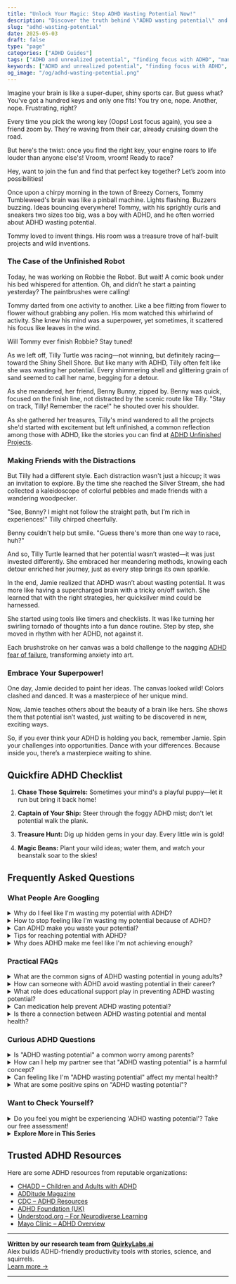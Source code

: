 ```yaml
---
title: "Unlock Your Magic: Stop ADHD Wasting Potential Now!"
description: "Discover the truth behind \"ADHD wasting potential\" and feel empowered! Our blog offers cozy insights and playful validation to help you find your perfect key. Let's race to possibilities together!"
slug: "adhd-wasting-potential"
date: 2025-05-03
draft: false
type: "page"
categories: ["ADHD Guides"]
tags: ["ADHD and unrealized potential", "finding focus with ADHD", "managing ADHD distractions", "ADHD creativity challenges", "ADHD support strategies", "maximizing potential with ADHD", "ADHD motivational techniques"]
keywords: ["ADHD and unrealized potential", "finding focus with ADHD", "managing ADHD distractions", "ADHD creativity challenges", "ADHD support strategies", "maximizing potential with ADHD", "ADHD motivational techniques"]
og_image: "/og/adhd-wasting-potential.png"
---
```


Imagine your brain is like a super-duper, shiny sports car. But guess what? You've got a hundred keys and only one fits! You try one, nope. Another, nope. Frustrating, right?

Every time you pick the wrong key (Oops! Lost focus again), you see a friend zoom by. They're waving from their car, already cruising down the road.

But here's the twist: once you find the right key, your engine roars to life louder than anyone else's! Vroom, vroom! Ready to race?

Hey, want to join the fun and find that perfect key together? Let’s zoom into possibilities!

Once upon a chirpy morning in the town of Breezy Corners, Tommy Tumbleweed's brain was like a pinball machine. Lights flashing. Buzzers buzzing. Ideas bouncing everywhere! Tommy, with his sprightly curls and sneakers two sizes too big, was a boy with ADHD, and he often worried about ADHD wasting potential.

Tommy loved to invent things. His room was a treasure trove of half-built projects and wild inventions.

### The Case of the Unfinished Robot

Today, he was working on Robbie the Robot. But wait! A comic book under his bed whispered for attention. Oh, and didn’t he start a painting yesterday? The paintbrushes were calling!

Tommy darted from one activity to another. Like a bee flitting from flower to flower without grabbing any pollen. His mom watched this whirlwind of activity. She knew his mind was a superpower, yet sometimes, it scattered his focus like leaves in the wind.

Will Tommy ever finish Robbie? Stay tuned!

As we left off, Tilly Turtle was racing—not winning, but definitely racing—toward the Shiny Shell Shore. But like many with ADHD, Tilly often felt like she was wasting her potential. Every shimmering shell and glittering grain of sand seemed to call her name, begging for a detour.

As she meandered, her friend, Benny Bunny, zipped by. Benny was quick, focused on the finish line, not distracted by the scenic route like Tilly. "Stay on track, Tilly! Remember the race!" he shouted over his shoulder.

As she gathered her treasures, Tilly's mind wandered to all the projects she'd started with excitement but left unfinished, a common reflection among those with ADHD, like the stories you can find at [ADHD Unfinished Projects](/pages/adhd-unfinished-projects/).

### Making Friends with the Distractions

But Tilly had a different style. Each distraction wasn't just a hiccup; it was an invitation to explore. By the time she reached the Silver Stream, she had collected a kaleidoscope of colorful pebbles and made friends with a wandering woodpecker.

"See, Benny? I might not follow the straight path, but I’m rich in experiences!" Tilly chirped cheerfully.

Benny couldn't help but smile. "Guess there's more than one way to race, huh?"

And so, Tilly Turtle learned that her potential wasn’t wasted—it was just invested differently. She embraced her meandering methods, knowing each detour enriched her journey, just as every step brings its own sparkle.

In the end, Jamie realized that ADHD wasn’t about wasting potential. It was more like having a supercharged brain with a tricky on/off switch. She learned that with the right strategies, her quicksilver mind could be harnessed.

She started using tools like timers and checklists. It was like turning her swirling tornado of thoughts into a fun dance routine. Step by step, she moved in rhythm with her ADHD, not against it.

Each brushstroke on her canvas was a bold challenge to the nagging [ADHD fear of failure](/pages/adhd-fear-of-failure/), transforming anxiety into art.

### Embrace Your Superpower!

One day, Jamie decided to paint her ideas. The canvas looked wild! Colors clashed and danced. It was a masterpiece of her unique mind.

Now, Jamie teaches others about the beauty of a brain like hers. She shows them that potential isn’t wasted, just waiting to be discovered in new, exciting ways.

So, if you ever think your ADHD is holding you back, remember Jamie. Spin your challenges into opportunities. Dance with your differences. Because inside you, there’s a masterpiece waiting to shine.

## Quickfire ADHD Checklist

1. **Chase Those Squirrels:** Sometimes your mind's a playful puppy—let it run but bring it back home!

2. **Captain of Your Ship:** Steer through the foggy ADHD mist; don't let potential walk the plank.

3. **Treasure Hunt:** Dig up hidden gems in your day. Every little win is gold!

4. **Magic Beans:** Plant your wild ideas; water them, and watch your beanstalk soar to the skies!

## Frequently Asked Questions



### What People Are Googling

<details><summary>Why do I feel like I'm wasting my potential with ADHD?</summary><p>It's completely understandable to feel that way, especially when ADHD can make it challenging to consistently focus and follow through on your intentions. Remember, ADHD impacts how your brain manages tasks and organizes time, which can sometimes skew your perception of productivity and success. It's important to recognize that your worth isn't tied to traditional metrics of achievement. Celebrating small victories and finding strategies that cater to your unique way of processing can really help in realizing and fulfilling your potential. You're definitely not alone in this feeling, and with the right tools and support, you can thrive.</p></details>
<details><summary>How to stop feeling like I'm wasting my potential because of ADHD?</summary><p>It’s really common to feel that way when you’re dealing with ADHD, but remember, your value isn't defined just by productivity or conventional measures of success. ADHD brings along its unique set of challenges, but it also comes with unique strengths like creativity, empathy, and the ability to think outside the box. Try to focus on what you can do and what brings you joy rather than what you think you should be accomplishing. Setting small, achievable goals can also help you see your progress and build confidence in your abilities. Remember, you're not alone, and it's perfectly okay to seek support from friends, family, or professionals who understand ADHD.</p></details>
<details><summary>Can ADHD make you waste your potential?</summary><p>Absolutely not, you're not wasting your potential because of your ADHD! Think of ADHD as a unique wiring of the brain that simply means you might excel in a different way or pace than others might expect. Your potential is unique to you, and ADHD can actually be a part of what makes your contributions to the world so special and valuable. It's all about finding the right strategies and supports that work for you, so you can show off the incredible strengths and talents you possess.</p></details>
<details><summary>Tips for reaching potential with ADHD?</summary><p>Absolutely, exploring your potential with ADHD can be a wonderfully fulfilling journey! A great start is to embrace your unique strengths—perhaps you're incredibly creative, a quick thinker, or have a knack for solving problems in unconventional ways. Structuring your day with clear, manageable goals and using tools like timers or planners can really enhance focus and productivity. Also, remember to build a supportive network—friends, family, or fellow ADHD peers—who appreciate your strengths and understand the challenges. You're not alone, and with the right strategies, you can truly thrive!</p></details>
<details><summary>Why does ADHD make me feel like I'm not achieving enough?</summary><p>Feeling like you're not achieving enough, despite your efforts, is a common experience for those with ADHD. This often stems from difficulties with time management, prioritization, and sustaining attention, which are typical challenges linked with ADHD. Remember, your productivity doesn't define your worth or capabilities. Embracing strategies that play to your strengths and acknowledging the effort you put in every day can really help shift this feeling and highlight your unique contributions.</p></details>



### Practical FAQs

<details><summary>What are the common signs of ADHD wasting potential in young adults?</summary><p>Great question! First, it's important to remember that everyone's journey with ADHD is unique, but some common signs in young adults might include difficulty in completing tasks, inconsistent performance in work or school despite clear capabilities, or often feeling misunderstood or underutilized. These experiences can sometimes lead to feelings of frustration or underachievement. Recognizing these signs can be a crucial step in seeking the right support and strategies to help harness that wonderful potential waiting to be explored. Always remember, ADHD comes with many strengths, and understanding more about how it affects you can be incredibly empowering!</p></details>
<details><summary>How can someone with ADHD avoid wasting potential in their career?</summary><p>Great question! First off, remember that having ADHD means you might bring unique strengths to your career, like creativity and problem-solving abilities. To really make the most of your potential, it can be helpful to create structured routines and use tools like planners or apps designed for task management. Also, don't hesitate to seek support from a coach or a mentor who understands ADHD, as they can offer guidance tailored to your specific needs and help you navigate your career path confidently. By embracing your unique qualities and seeking the right support, you can truly thrive in your professional life.</p></details>
<details><summary>What role does educational support play in preventing ADHD wasting potential?</summary><p>Ah, educational support can truly be a lifeline in harnessing the vibrant potential of someone with ADHD. It acts like a nurturing ground that adapts to the unique learning styles and speeds of each individual, ensuring they don't just survive but thrive in their educational journey. By providing tailored strategies, such as structured routines and personalized help, educational support helps to minimize distractions and enhance focus. This kind of nurturing can really open up a world where those with ADHD can fully explore and realize their talents and interests, turning potential stumbling blocks into stepping stones for success.</p></details>
<details><summary>Can medication help prevent ADHD wasting potential?</summary><p>Absolutely, medication can be a vital tool in managing ADHD and helping you harness your full potential. It works by improving attention, focus, and self-regulation, which can make a big difference in completing tasks and achieving your goals. Remember, though, medication is just one part of a comprehensive approach that might include therapy, lifestyle changes, and coaching. It’s like having a supportive friend in your corner, helping you to smooth out the bumps on your journey to success.</p></details>
<details><summary>Is there a connection between ADHD wasting potential and mental health?</summary><p>Absolutely, there's a notable connection between feelings of unmet potential in ADHD and mental health. Many with ADHD struggle with inconsistent performance, often labeled as "wasting potential," which can really weigh on one’s self-esteem and overall mental wellness. It’s important to understand that this isn’t a reflection of capability or effort, but rather challenges with executive function and focus that are part of ADHD. Recognizing and addressing these feelings through support and strategies can greatly improve both your sense of achievement and your mental health.</p></details>



### Curious ADHD Questions

<details><summary>Is "ADHD wasting potential" a common worry among parents?</summary><p>Absolutely, it's very common for parents to worry about "ADHD wasting potential" in their children. It's natural to want the best for your child, and seeing them struggle can sometimes lead to fears about what the future holds. However, it's important to remember that ADHD comes with a unique set of strengths alongside its challenges. Embracing your child’s unique way of thinking and learning can help unlock their potential and lead to success in ways that might surprise you!</p></details>
<details><summary>How can I help my partner see that "ADHD wasting potential" is a harmful concept?</summary><p>Absolutely, addressing the idea of "wasting potential" due to ADHD can be really important to help your partner understand ADHD better. A cozy chat over a cup of coffee might be just the right setting to share how this concept can be quite harmful and demotivating. Gently explain that ADHD is a neurological condition, not a failure of will or effort, and that it comes with its own set of challenges and strengths. Emphasize the importance of appreciating and supporting each other's unique paths and potential, rather than measuring against a standard yardstick. This kind of understanding can really strengthen your bond.</p></details>
<details><summary>Can feeling like I'm "ADHD wasting potential" affect my mental health?</summary><p>Absolutely, feeling like you're "wasting potential" because of ADHD can really take a toll on your mental health. It's common to face such feelings, especially when you're struggling to match your ambitions with the challenges ADHD can present. Remember, your value isn't measured by productivity alone, and it's important to celebrate the unique perspectives and skills you bring to the table. Be gentle with yourself and consider seeking support where needed—it can make a big difference in how you feel and manage these feelings.</p></details>
<details><summary>What are some positive spins on "ADHD wasting potential"?</summary><p>It’s really common to hear about “wasting potential” when it comes to ADHD, but let's gently flip that narrative! Think of ADHD as a unique wiring of the brain that comes with its own set of strengths—like creativity, hyperfocus on passions, quick problem-solving abilities, and resilience. These qualities are not just valuable; they're superpowers in many fields and aspects of life. Celebrating and harnessing these strengths can lead to incredible achievements that might not fit traditional molds but are impressive and fulfilling nonetheless. So, you're not wasting potential—you're just on a path to discovering how to use it best!</p></details>



### Want to Check Yourself?

<details><summary>Do you feel you might be experiencing 'ADHD wasting potential'? Take our free assessment!</summary><p>Absolutely, feeling like you’re not meeting your potential is a common experience among adults with ADHD, and it’s totally okay to feel this way. Taking a free assessment might offer you some insightful perspectives about how ADHD plays a role in your life. It’s a gentle first step toward understanding your unique strengths and challenges. Remember, identifying what’s going on is a brave move towards harnessing your true potential, and you’re not alone on this journey!</p></details>

<script type="application/ld+json">
{
  "@context": "https://schema.org",
  "@type": "FAQPage",
  "mainEntity": [
    {
      "@type": "Question",
      "name": "Why do I feel like I'm wasting my potential with ADHD?",
      "acceptedAnswer": {
        "@type": "Answer",
        "text": "It's completely understandable to feel that way, especially when ADHD can make it challenging to consistently focus and follow through on your intentions. Remember, ADHD impacts how your brain manages tasks and organizes time, which can sometimes skew your perception of productivity and success. It's important to recognize that your worth isn't tied to traditional metrics of achievement. Celebrating small victories and finding strategies that cater to your unique way of processing can really help in realizing and fulfilling your potential. You're definitely not alone in this feeling, and with the right tools and support, you can thrive."
      }
    },
    {
      "@type": "Question",
      "name": "How to stop feeling like I'm wasting my potential because of ADHD?",
      "acceptedAnswer": {
        "@type": "Answer",
        "text": "It\u2019s really common to feel that way when you\u2019re dealing with ADHD, but remember, your value isn't defined just by productivity or conventional measures of success. ADHD brings along its unique set of challenges, but it also comes with unique strengths like creativity, empathy, and the ability to think outside the box. Try to focus on what you can do and what brings you joy rather than what you think you should be accomplishing. Setting small, achievable goals can also help you see your progress and build confidence in your abilities. Remember, you're not alone, and it's perfectly okay to seek support from friends, family, or professionals who understand ADHD."
      }
    },
    {
      "@type": "Question",
      "name": "Can ADHD make you waste your potential?",
      "acceptedAnswer": {
        "@type": "Answer",
        "text": "Absolutely not, you're not wasting your potential because of your ADHD! Think of ADHD as a unique wiring of the brain that simply means you might excel in a different way or pace than others might expect. Your potential is unique to you, and ADHD can actually be a part of what makes your contributions to the world so special and valuable. It's all about finding the right strategies and supports that work for you, so you can show off the incredible strengths and talents you possess."
      }
    },
    {
      "@type": "Question",
      "name": "Tips for reaching potential with ADHD?",
      "acceptedAnswer": {
        "@type": "Answer",
        "text": "Absolutely, exploring your potential with ADHD can be a wonderfully fulfilling journey! A great start is to embrace your unique strengths\u2014perhaps you're incredibly creative, a quick thinker, or have a knack for solving problems in unconventional ways. Structuring your day with clear, manageable goals and using tools like timers or planners can really enhance focus and productivity. Also, remember to build a supportive network\u2014friends, family, or fellow ADHD peers\u2014who appreciate your strengths and understand the challenges. You're not alone, and with the right strategies, you can truly thrive!"
      }
    },
    {
      "@type": "Question",
      "name": "Why does ADHD make me feel like I'm not achieving enough?",
      "acceptedAnswer": {
        "@type": "Answer",
        "text": "Feeling like you're not achieving enough, despite your efforts, is a common experience for those with ADHD. This often stems from difficulties with time management, prioritization, and sustaining attention, which are typical challenges linked with ADHD. Remember, your productivity doesn't define your worth or capabilities. Embracing strategies that play to your strengths and acknowledging the effort you put in every day can really help shift this feeling and highlight your unique contributions."
      }
    }
  ]
}
</script>
<script type="application/ld+json">
{
  "@context": "https://schema.org",
  "@type": "Article",
  "author": {
    "@type": "Person",
    "name": "QuirkyLabs",
    "url": "https://quirkylabs.ai/about"
  },
  "headline": "\"Unlock Your Magic: Stop ADHD Wasting Potential Now!\"",
  "mainEntityOfPage": "https://blog.quirkylabs.ai/pages/adhd-wasting-potential/",
  "datePublished": "2025-05-03"
}
</script>
<script type="application/ld+json">
{
  "@context": "https://schema.org",
  "@type": "BreadcrumbList",
  "itemListElement": [
    {
      "@type": "ListItem",
      "position": 1,
      "name": "Home",
      "item": "https://quirkylabs.ai/"
    },
    {
      "@type": "ListItem",
      "position": 2,
      "name": "Blog",
      "item": "https://blog.quirkylabs.ai/"
    },
    {
      "@type": "ListItem",
      "position": 3,
      "name": "\"Unlock Your Magic: Stop ADHD Wasting Potential Now!\"",
      "item": "https://blog.quirkylabs.ai/pages/adhd-wasting-potential/"
    }
  ]
}
</script>

<details>
<summary><strong>Explore More in This Series</strong></summary>

- [Adhd Cant Execute](/pages/adhd-cant-execute/)
- [Adhd Dreams Vs Reality](/pages/adhd-dreams-vs-reality/)
- [Adhd Brilliant But Blocked](/pages/adhd-brilliant-but-blocked/)
- [Adhd Starting Everything](/pages/adhd-starting-everything/)
- [Adhd Fear Of Failure](/pages/adhd-fear-of-failure/)
- [Adhd Scared Of Commitment](/pages/adhd-scared-of-commitment/)
- [Adhd Finishing Nothing](/pages/adhd-finishing-nothing/)
- [Adhd Productivity Vs Possibility](/pages/adhd-productivity-vs-possibility/)
</details>



## Trusted ADHD Resources

Here are some ADHD resources from reputable organizations:

- [CHADD – Children and Adults with ADHD](https://chadd.org)
- [ADDitude Magazine](https://www.additudemag.com)
- [CDC – ADHD Resources](https://www.cdc.gov/ncbddd/adhd)
- [ADHD Foundation (UK)](https://www.adhdfoundation.org.uk)
- [Understood.org – For Neurodiverse Learning](https://www.understood.org)
- [Mayo Clinic – ADHD Overview](https://www.mayoclinic.org/diseases-conditions/adhd)


---

**Written by our research team from [QuirkyLabs.ai](https://quirkylabs.ai)**  
Alex builds ADHD-friendly productivity tools with stories, science, and squirrels.  
[Learn more →](https://quirkylabs.ai)

---